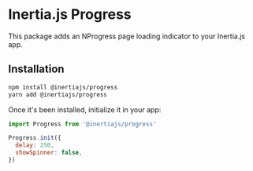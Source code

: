# Inertia.js Progress

This package adds an NProgress page loading indicator to your Inertia.js app.

## Installation

```bash
npm install @inertiajs/progress
yarn add @inertiajs/progress
```

Once it's been installed, initialize it in your app:

```js
import Progress from '@inertiajs/progress'

Progress.init({
  delay: 250,
  showSpinner: false,
})
```
